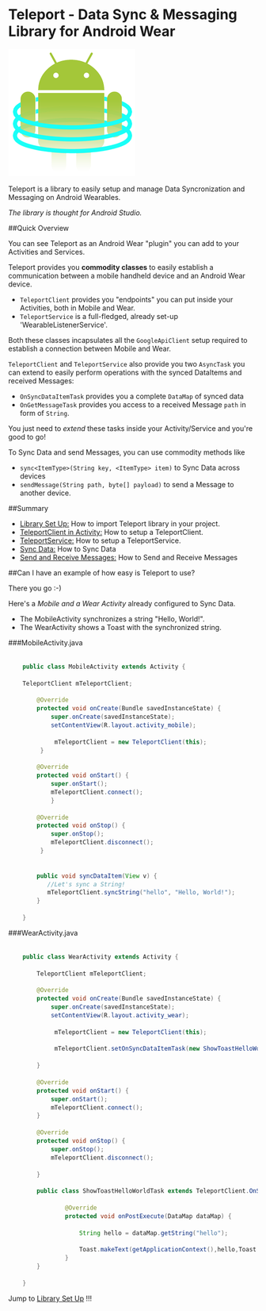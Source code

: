 # Teleport - Data Sync & Messaging Library for Android Wear

![Screen](/doc/images/teleport_256.png)

Teleport is a library to easily setup and manage Data Syncronization and Messaging on Android Wearables.

*The library is thought for Android Studio.*



##Quick Overview

You can see Teleport as an Android Wear "plugin" you can add to your Activities and Services.

Teleport provides you **commodity classes** to easily establish a communication between a mobile handheld device and an Android Wear device.

*  `TeleportClient` provides you "endpoints" you can put inside your Activities, both in Mobile and Wear.
*  `TeleportService` is a full-fledged, already set-up 'WearableListenerService'. 

Both these classes incapsulates all the `GoogleApiClient` setup required to establish a connection between Mobile and Wear.

`TeleportClient` and `TeleportService` also provide you two `AsyncTask` you can extend to easily perform operations with the synced DataItems and received Messages:

* `OnSyncDataItemTask` provides you a complete `DataMap` of synced data
* `OnGetMessageTask` provides you access to a received Message `path` in form of `String`.

You just need to *extend* these tasks inside your Activity/Service and you're good to go!

To Sync Data and send Messages, you can use commodity methods like

* `sync<ItemType>(String key, <ItemType> item)` to Sync Data across devices
* `sendMessage(String path, byte[] payload)` to send a Message to another device.

##Summary

* [Library Set Up:](/doc/SETUP.md) How to import Teleport library in your project.
* [TeleportClient in Activity:](/doc/TELEPORTCLIENT.md) How to setup a TeleportClient.
* [TeleportService:](/doc/TELEPORTSERVICE.md) How to setup a TeleportService.
* [Sync Data:](/doc/SYNCDATA.md) How to Sync Data
* [Send and Receive Messages:](/doc/MESSAGE.md) How to Send and Receive Messages

##Can I have an example of how easy is Teleport to use?

There you go :-) 

Here's a *Mobile and a Wear Activity* already configured to Sync Data. 

* The MobileActivity synchronizes a string "Hello, World!".
* The WearActivity shows a Toast with the synchronized string.

###MobileActivity.java   
```java
    
    public class MobileActivity extends Activity {

    TeleportClient mTeleportClient;
    
        @Override
        protected void onCreate(Bundle savedInstanceState) {
            super.onCreate(savedInstanceState);
            setContentView(R.layout.activity_mobile);

             mTeleportClient = new TeleportClient(this);         
         }

        @Override
        protected void onStart() {
            super.onStart();
            mTeleportClient.connect();
            }

        @Override
        protected void onStop() {
            super.onStop();
            mTeleportClient.disconnect();
         }
    
  
        public void syncDataItem(View v) {                   
           //Let's sync a String!
           mTeleportClient.syncString("hello", "Hello, World!");   
        }
        
    }
```
    
###WearActivity.java
    
```java

    public class WearActivity extends Activity {
    
        TeleportClient mTeleportClient;
        
        @Override
        protected void onCreate(Bundle savedInstanceState) {
            super.onCreate(savedInstanceState);
            setContentView(R.layout.activity_wear);
    
             mTeleportClient = new TeleportClient(this);
             
             mTeleportClient.setOnSyncDataItemTask(new ShowToastHelloWorldTask());
             
        }
    
        @Override
        protected void onStart() {
            super.onStart();
            mTeleportClient.connect();
        }
    
        @Override
        protected void onStop() {
            super.onStop();
            mTeleportClient.disconnect();
    
        }
    
        public class ShowToastHelloWorldTask extends TeleportClient.OnSyncDataItemTask {
        
                @Override
                protected void onPostExecute(DataMap dataMap) {
        
                    String hello = dataMap.getString("hello");   
        
                    Toast.makeText(getApplicationContext(),hello,Toast.LENGTH_SHORT).show();
                }
        }
            
    }
```
    
Jump to [Library Set Up](/doc/SETUP.md) !!!



